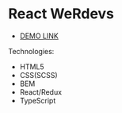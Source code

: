 # React WeRdevs
- [DEMO LINK](https://yaroslavmakarov.github.io/wer_devs_test/)

Technologies:
* HTML5
* CSS(SCSS)
* BEM
* React/Redux
* TypeScript
